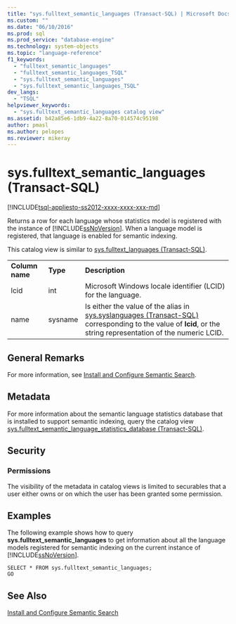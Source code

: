 ```yaml
---
title: "sys.fulltext_semantic_languages (Transact-SQL) | Microsoft Docs"
ms.custom: ""
ms.date: "06/10/2016"
ms.prod: sql
ms.prod_service: "database-engine"
ms.technology: system-objects
ms.topic: "language-reference"
f1_keywords: 
  - "fulltext_semantic_languages"
  - "fulltext_semantic_languages_TSQL"
  - "sys.fulltext_semantic_languages"
  - "sys.fulltext_semantic_languages_TSQL"
dev_langs: 
  - "TSQL"
helpviewer_keywords: 
  - "sys.fulltext_semantic_languages catalog view"
ms.assetid: b42a85e6-1db9-4a22-8a70-014574c95198
author: pmasl
ms.author: pelopes
ms.reviewer: mikeray
---
```

# sys.fulltext_semantic_languages (Transact-SQL)
[!INCLUDE[tsql-appliesto-ss2012-xxxx-xxxx-xxx-md](../../includes/tsql-appliesto-ss2012-xxxx-xxxx-xxx-md.md)]

  Returns a row for each language whose statistics model is registered with the instance of [!INCLUDE[ssNoVersion](../../includes/ssnoversion-md.md)]. When a language model is registered, that language is enabled for semantic indexing.  
  
 This catalog view is similar to [sys.fulltext_languages &#40;Transact-SQL&#41;](../../relational-databases/system-catalog-views/sys-fulltext-languages-transact-sql.md).  
    
||||  
|-|-|-|  
|**Column name**|**Type**|**Description**|  
|lcid|int|Microsoft Windows locale identifier (LCID) for the language.|  
|name|sysname|Is either the value of the alias in [sys.syslanguages &#40;Transact-SQL&#41;](../../relational-databases/system-compatibility-views/sys-syslanguages-transact-sql.md) corresponding to the value of **lcid**, or the string representation of the numeric LCID.|  
  
## General Remarks  
 For more information, see [Install and Configure Semantic Search](../../relational-databases/search/install-and-configure-semantic-search.md).  
  
## Metadata  
 For more information about the semantic language statistics database that is installed to support semantic indexing, query the catalog view [sys.fulltext_semantic_language_statistics_database &#40;Transact-SQL&#41;](../../relational-databases/system-catalog-views/sys-fulltext-semantic-language-statistics-database-transact-sql.md).  
  
## Security  
  
### Permissions  
 The visibility of the metadata in catalog views is limited to securables that a user either owns or on which the user has been granted some permission.  
  
## Examples  
 The following example shows how to query **sys.fulltext_semantic_languages** to get information about all the language models registered for semantic indexing on the current instance of [!INCLUDE[ssNoVersion](../../includes/ssnoversion-md.md)].  
  
```  
SELECT * FROM sys.fulltext_semantic_languages;  
GO  
```  
  
## See Also  
 [Install and Configure Semantic Search](../../relational-databases/search/install-and-configure-semantic-search.md)  
  
  
